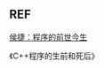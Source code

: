 ## REF

[侯捷：程序的前世今生](https://www.youtube.com/watch?v=PmMOgoTodys&list=PLJlgxk8narLfStNCt5utxgBDCxv5p6Ejq&index=1)

《C++程序的生前和死后》



